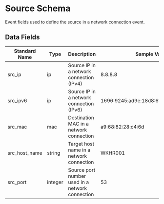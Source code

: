 # Source Schema

Event fields used to define the source in a network connection event.

## Data Fields

| Standard Name | Type | Description | Sample Value |
|--------|---------|-------|-------|
| src_ip | ip | Source IP in a network connection (IPv4) | 8.8.8.8 |
| src_ipv6 | ip | Source IP in a network connection (IPv6) | 1696:9245:ad9e:18d8:6f2d:647d:a98:c4f8 |
| src_mac | mac | Destination MAC in a network connection | a9:68:82:28:c4:6d |
| src_host_name | string | Target host name in a network connection | WKHR001 |
| src_port | integer | Source port number used in a network connection | 53 |
